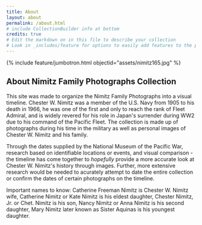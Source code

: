```yaml
---
title: About
layout: about
permalink: /about.html
# include CollectionBuilder info at bottom
credits: true
# Edit the markdown on in this file to describe your collection
# Look in _includes/feature for options to easily add features to the page
---
```


{% include feature/jumbotron.html objectid="assets/nimitz165.jpg" %}

## About Nimitz Family Photographs Collection
This site was made to organize the Nimitz Family Photographs into a visual timeline. Chester W. Nimitz was a member of the U.S. Navy from 1905 to his death in 1966, he was one of the first and only to reach the rank of Fleet Admiral, and is widely revered for his role in Japan's surrender during WW2 due to his command of the Pacific Fleet. The collection is made up of photographs during his time in the military as well as personal images of Chester W. Nimitz and his family. 


Through the dates supplied by the National Museum of the Pacific War, research based on identifiable locations or events, and visual comparison - the timeline has come together to *hopefully* provide a more accurate look at Chester W. Nimitz's history through images. Further, more extensive research would be needed to acurately attempt to date the entire collection or confirm the dates of certain photographs on the timeline. 


Important names to know: Catherine Freeman Nimitz is Chester W. Nimitz wife, Catherine Nimitz or Kate Nimitz is his eldest daughter, Chester Nimitz, Jr. or Chet. Nimitz is his son, Nancy Nimitz or Anna Nimitz is his second daughter, Mary Nimitz later known as Sister Aquinas is his youngest daughter.
